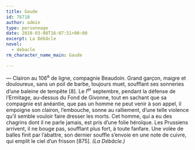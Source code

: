 ```yaml
---
title: Gaude
id: 76718
author: admin
type: personnage
date: 2010-03-08T16:07:51+00:00
excerpt: La Débâcle
novel:
  - debacle
rm_character_name_main: Gaude

---
```

— Clairon au 106<sup>e</sup> de ligne, compagnie Beaudoin. Grand garçon, maigre et douloureux, sans un poil de barbe, toujours muet, soufflant ses sonneries d&rsquo;une baleine de tempête [8]. Le l<sup>er</sup> septembre, pendant la défense de l&rsquo;Ermitage, au-dessus du Fond de Givonne, tout en sachant que sa compagnie est anéantie, que pas un homme ne peut venir à son appel, il empoigne son clairon, l&rsquo;embouche, sonne au ralliement, d&rsquo;une telle violence qu&rsquo;il semble vouloir faire dresser les morts. Cet homme, qui a eu des chagrins dont il ne parle jamais, est pris d&rsquo;une folie héroïque. Les Prussiens arrivent, il ne bouge pas, soufflant plus fort, à toute fanfare. Une volée de balles finit par l&rsquo;abattre, son dernier souffle s&rsquo;envoie en une note de cuivre, qui emplit le ciel d&rsquo;un frisson [875]. _(La Débâcle.)_